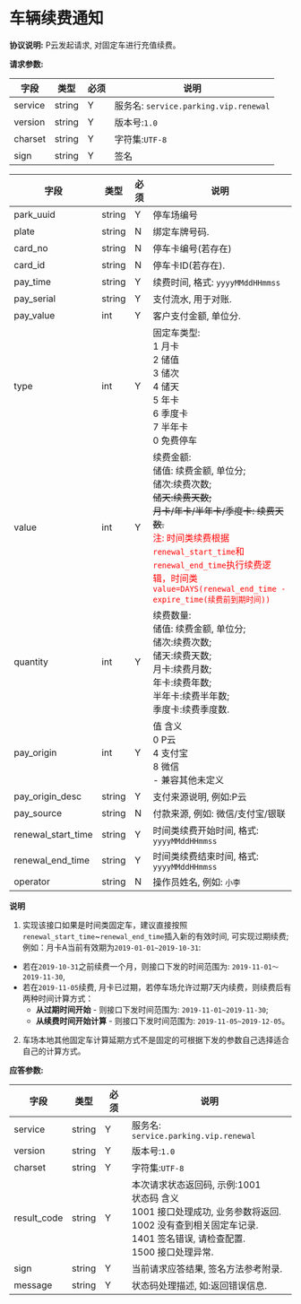 # 车辆续费通知

**协议说明:**
P云发起请求, 对固定车进行充值续费。

**请求参数:**

| 字段 | 类型 | 必须 | 说明|
| --- | --- | --- | --- |
| service | string | Y | 服务名: `service.parking.vip.renewal` |
| version | string | Y | 版本号:`1.0`|
| charset | string | Y | 字符集:`UTF-8`|
| sign | string | Y | 签名|

| 字段 | 类型 | 必须 | 说明 |
| --- | --- | --- | ---|
| park_uuid | string | Y | 停车场编号|
| plate | string | N | 绑定车牌号码.     |
| card_no | string | N | 停车卡编号(若存在)  |
| card_id | string | N | 停车卡ID(若存在). |
| pay_time | string | Y | 续费时间, 格式: `yyyyMMddHHmmss`|
| pay_serial | string | Y | 支付流水, 用于对账. |
| pay_value | int | Y | 客户支付金额, 单位分.|
| type| int | Y | 固定车类型:<br/>1 月卡<br/>2 储值<br/>3 储次<br/>4 储天<br/>5 年卡<br/>6 季度卡<br/>7 半年卡<br/>0 免费停车  |
| value | int | Y | 续费金额:<br/>储值: 续费金额, 单位分;<br/>储次:续费次数;<br/><del>储天:续费天数;<br/>月卡/年卡/半年卡/季度卡: 续费天数. </del><br/> <spac style="color:red">注: 时间类续费根据`renewal_start_time`和`renewal_end_time`执行续费逻辑，时间类`value=DAYS(renewal_end_time - expire_time(续费前到期时间))`</span>|
| quantity | int | Y | 续费数量:<br/>储值: 续费金额, 单位分;<br/>储次:续费次数;<br/>储天:续费天数;<br/>月卡:续费月数;<br/>年卡:续费年数;<br/>半年卡:续费半年数;<br/>季度卡:续费季度数.|
| pay_origin | int | Y | 值 含义<br/>0    P云<br/>4   支付宝<br/>8    微信<br/>-     兼容其他未定义 |
| pay_origin_desc | string | Y | 支付来源说明, 例如:P云 |
| pay_source | string | N | 付款来源, 例如: 微信/支付宝/银联 |
| renewal_start_time | string | Y | 时间类续费开始时间, 格式: `yyyyMMddHHmmss` |
| renewal_end_time | string | Y | 时间类续费结束时间, 格式: `yyyyMMddHHmmss` |
| operator | string | N | 操作员姓名, 例如: `小李` |

**说明**

1. 实现该接口如果是时间类固定车，建议直接按照`renewal_start_time`~`renewal_end_time`插入新的有效时间, 可实现过期续费; 例如：月卡A当前有效期为`2019-01-01~2019-10-31`:

- 若在`2019-10-31`之前续费一个月，则接口下发的时间范围为: `2019-11-01～2019-11-30`,
- 若在`2019-11-05`续费, 月卡已过期，若停车场允许过期7天内续费，则续费后有两种时间计算方式：
  - **从过期时间开始** - 则接口下发时间范围为: `2019-11-01~2019-11-30`;
  - **从续费时间开始计算** - 则接口下发时间范围为: `2019-11-05~2019-12-05`。

2. 车场本地其他固定车计算延期方式不是固定的可根据下发的参数自己选择适合自己的计算方式。

**应答参数:**

| 字段 | 类型 | 必须 | 说明|
| --- | --- | --- | --- |
| service | string | Y | 服务名: `service.parking.vip.renewal` |
| version | string | Y | 版本号:`1.0`|
| charset | string | Y | 字符集:`UTF-8`|
| result_code | string | Y | 本次请求状态返回码, 示例:1001<br/>状态码  含义<br/>1001  接口处理成功, 业务参数将返回.<br/>1002  没有查到相关固定车记录.<br/>1401  签名错误, 请检查配置.<br/>1500  接口处理异常. |
| sign | string | Y | 当前请求应答结果, 签名方法参考附录. |
| message | string | Y | 状态码处理描述, 如:返回错误信息. |
